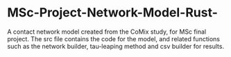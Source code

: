 # MSc-Project-Network-Model-Rust-
A contact network model created from the CoMix study, for MSc final project.
The src file contains the code for the model, and related functions such as the network builder, tau-leaping method and csv builder for results.
